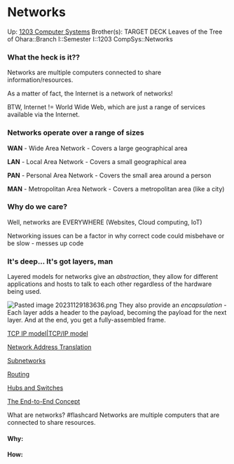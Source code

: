 # Networks

Up: [1203 Computer Systems](1203_computer_systems)
Brother(s):
TARGET DECK
Leaves of the Tree of Ohara::Branch I::Semester I::1203 CompSys::Networks

### What the heck is it??

Networks are multiple computers connected to share information/resources.

As a matter of fact, the Internet is a network of networks!

BTW, Internet != World Wide Web, which are just a range of services available via the Internet.

### Networks operate over a range of sizes

**WAN** - Wide Area Network - Covers a large geographical area

**LAN** - Local Area Network - Covers a small geographical area

**PAN** - Personal Area Network - Covers the small area around a person

**MAN** - Metropolitan Area Network - Covers a metropolitan area (like a city)

### Why do we care?

Well, networks are EVERYWHERE (Websites, Cloud computing, IoT)

Networking issues can be a factor in why correct code could misbehave or be slow - messes up code

### It's deep... It's got layers, man

Layered models for networks give an *abstraction*, they allow for different applications and hosts to talk to each other regardless of the hardware being used.

![Pasted image 20231129183636.png](pasted_image_20231129183636.png)
They also provide an *encapsulation* - Each layer adds a header to the payload, becoming the payload for the next layer. And at the end, you get a fully-assembled frame.

[TCP IP model|TCP/IP model](tcp_ip_model|tcp/ip_model)

[Network Address Translation](network_address_translation)

[Subnetworks](subnetworks)

[Routing](routing)

[Hubs and Switches](hubs_and_switches)

[The End-to-End Concept](the_end-to-end_concept)


What are networks? #flashcard 
Networks are multiple computers that are connected to share resources.
<!--ID: 1701371422532-->































#### Why:
#### How:









